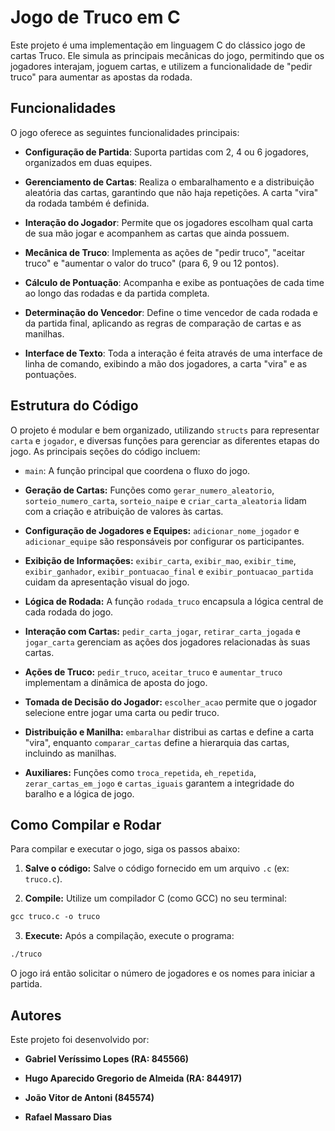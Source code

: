 # Jogo de Truco em C

Este projeto é uma implementação em linguagem C do clássico jogo de cartas Truco. Ele simula as principais mecânicas do jogo, permitindo que os jogadores interajam, joguem cartas, e utilizem a funcionalidade de "pedir truco" para aumentar as apostas da rodada.

## Funcionalidades

O jogo oferece as seguintes funcionalidades principais:

- **Configuração de Partida**: Suporta partidas com 2, 4 ou 6 jogadores, organizados em duas equipes.

- **Gerenciamento de Cartas**: Realiza o embaralhamento e a distribuição aleatória das cartas, garantindo que não haja repetições. A carta "vira" da rodada também é definida.

- **Interação do Jogador**: Permite que os jogadores escolham qual carta de sua mão jogar e acompanhem as cartas que ainda possuem.

- **Mecânica de Truco**: Implementa as ações de "pedir truco", "aceitar truco" e "aumentar o valor do truco" (para 6, 9 ou 12 pontos).

- **Cálculo de Pontuação**: Acompanha e exibe as pontuações de cada time ao longo das rodadas e da partida completa.

- **Determinação do Vencedor**: Define o time vencedor de cada rodada e da partida final, aplicando as regras de comparação de cartas e as manilhas.

- **Interface de Texto**: Toda a interação é feita através de uma interface de linha de comando, exibindo a mão dos jogadores, a carta "vira" e as pontuações.

## Estrutura do Código

O projeto é modular e bem organizado, utilizando `structs` para representar `carta` e `jogador`, e diversas funções para gerenciar as diferentes etapas do jogo. As principais seções do código incluem:

- `main`: A função principal que coordena o fluxo do jogo.

- **Geração de Cartas:** Funções como `gerar_numero_aleatorio`, `sorteio_numero_carta`, `sorteio_naipe` e `criar_carta_aleatoria` lidam com a criação e atribuição de valores às cartas.

- **Configuração de Jogadores e Equipes:** `adicionar_nome_jogador` e `adicionar_equipe` são responsáveis por configurar os participantes.

- **Exibição de Informações:** `exibir_carta`, `exibir_mao`, `exibir_time`, `exibir_ganhador`, `exibir_pontuacao_final` e `exibir_pontuacao_partida` cuidam da apresentação visual do jogo.

- **Lógica de Rodada:** A função `rodada_truco` encapsula a lógica central de cada rodada do jogo.

- **Interação com Cartas:** `pedir_carta_jogar`, `retirar_carta_jogada` e `jogar_carta` gerenciam as ações dos jogadores relacionadas às suas cartas.

- **Ações de Truco:** `pedir_truco`, `aceitar_truco` e `aumentar_truco` implementam a dinâmica de aposta do jogo.

- **Tomada de Decisão do Jogador:** `escolher_acao` permite que o jogador selecione entre jogar uma carta ou pedir truco.

- **Distribuição e Manilha:** `embaralhar` distribui as cartas e define a carta "vira", enquanto `comparar_cartas` define a hierarquia das cartas, incluindo as manilhas.

- **Auxiliares:** Funções como `troca_repetida`, `eh_repetida`, `zerar_cartas_em_jogo` e `cartas_iguais` garantem a integridade do baralho e a lógica de jogo.

## Como Compilar e Rodar

Para compilar e executar o jogo, siga os passos abaixo:

1. **Salve o código:** Salve o código fornecido em um arquivo `.c` (ex: `truco.c`).

2. **Compile:** Utilize um compilador C (como GCC) no seu terminal:

```markdown
gcc truco.c -o truco
```

3. **Execute:** Após a compilação, execute o programa:

```markdown
./truco
```

O jogo irá então solicitar o número de jogadores e os nomes para iniciar a partida.

## Autores

Este projeto foi desenvolvido por:

- **Gabriel Veríssimo Lopes (RA: 845566)**

- **Hugo Aparecido Gregorio de Almeida (RA: 844917)**

- **João Vitor de Antoni (845574)**

- **Rafael Massaro Dias**
